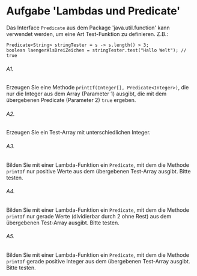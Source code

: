# Aufgabe 'Lambdas und Predicate'

Das Interface `Predicate` aus dem Package 'java.util.function' kann verwendet werden, um eine Art Test-Funktion zu definieren. Z.B.:

	Predicate<String> stringTester = s -> s.length() > 3;
	boolean laengerAlsDreiZeichen = stringTester.test("Hallo Welt"); // true

###### A1.
Erzeugen Sie eine Methode `printIf(Integer[], Predicate<Integer>)`, die nur die Integer aus dem Array (Parameter 1) ausgibt, die mit dem übergebenen Predicate (Parameter 2) `true` ergeben.

###### A2.
Erzeugen Sie ein Test-Array mit unterschiedlichen Integer.

###### A3.
Bilden Sie mit einer Lambda-Funktion ein `Predicate`, mit dem die Methode `printIf` nur positive Werte aus dem übergebenen Test-Array ausgibt. Bitte testen.

###### A4.
Bilden Sie mit einer Lambda-Funktion ein `Predicate`, mit dem die Methode `printIf` nur gerade Werte (dividierbar durch 2 ohne Rest) aus dem übergebenen Test-Array ausgibt. Bitte testen.

###### A5.
Bilden Sie mit einer Lambda-Funktion ein `Predicate`, mit dem die Methode `printIf` gerade positive Integer aus dem übergebenen Test-Array ausgibt. Bitte testen.
